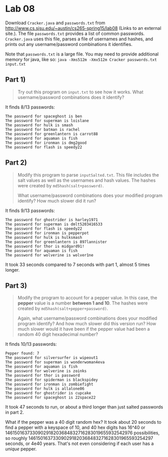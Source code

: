 Lab 08
==============================

Download `Cracker.java` and `passwords.txt` from http://www.cs.sjsu.edu/~austin/cs265-spring15/lab08 (Links to an external site.).  The file `passwords.txt` provides a list of common passwords.  `Cracker.java` uses this file, parses a file of usernames and hashes, and prints out any username/password combinations it identifies.

Note that `passwords.txt` is a large file.  You may need to provide additional memory for java, like so: `java -Xms512m -Xmx512m Cracker passwords.txt input.txt`

## Part 1)

> Try out this program on `input.txt` to see how it works.  What username/password combinations does it identify?

It finds 8/13 passwords:

```
The password for spaceghost is ben
The password for superman is loislane
The password for hulk is smash
The password for batman is rachel
The password for greenlantern is carrot88
The password for aquaman is fish
The password for ironman is dmg2good
The password for flash is speedy22
```

## Part 2)

> Modify this program to parse `inputSalted.txt`.  This file includes the salt values as well as the usernames and hash values.  The hashes were created by `md5hash(salt+password)`.
> 
> What username/password combinations does your modified program identify?  How much slower did it run?

It finds 9/13 passwords:

```
The password for ghostrider is harley1971
The password for superman is dmlt5203416533
The password for flash is speedy22
The password for ironman is pepperpot
The password for hulk is hulksmash
The password for greenlantern is 897lannister
The password for thor is midgard91!
The password for aquaman is fish
The password for wolverine is wolver1ne
```

It took 33 seconds compared to 7 seconds with part 1, almost 5 times longer.

## Part 3)

> Modify the program to account for a pepper value.  In this case, the **pepper** value is a number **between 1 and 10**.  The hashes were created by `md5hash(salt+pepper+password)`.
> 
> Again, what username/password combinations does your modified program identify?  And how much slower did this version run?  How much slower would it have been if the pepper value had been a random 40 digit hexadecimal number?

It finds 10/13 passwords:

```
Pepper found: 7
The password for silversurfer is wipeout1
The password for superman is wonderwoman4eva
The password for aquaman is fish
The password for wolverine is zoinks
The password for thor is password
The password for spiderman is blackspidey
The password for ironman is zombiefight
The password for hulk is allalone06
The password for ghostrider is cupcake
The password for spaceghost is 22space22
```

It took 47 seconds to run, or about a third longer than just salted passwords in part 2.

What if the pepper was a 40 digit random hex? It took about 20 seconds to find a pepper with a keyspace of 10, and 40 hex digits has 16^40 or 1461501637330902918203684832716283019655932542976 possibilities, so roughly 146150163733090291820368483271628301965593254297 seconds, or 4e40 years. That's not even considering if each user has a _unique_ pepper.